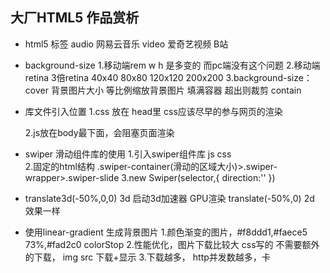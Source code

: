 ##  大厂HTML5 作品赏析

  - html5 标签
     audio 网易云音乐
     video  爱奇艺视频 B站

  - background-size
     1.移动端rem w h 是多变的 而pc端没有这个问题
     2.移动端 retina 3倍retina
     40x40  80x80 120x120
     200x200
     3.background-size： cover 背景图片大小
        等比例缩放背景图片  填满容器
        超出则裁剪
        contain

  -  库文件引入位置
     1.css 放在 head里
       css应该尽早的参与网页的渲染
       
     2.js放在body最下面，会阻塞页面渲染
       
  -  swiper 滑动组件库的使用
    1.引入swiper组件库
        js  css  
    2.固定的html结构
        .swiper-container(滑动的区域大小)>.swiper-wrapper>.swiper-slide
    3.new Swiper(selector,{
      direction:''
    })

  -   translate3d(-50%,0,0) 3d 启动3d加速器  GPU渲染
       translate(-50%,0) 2d
       效果一样
  - 使用linear-gradient 生成背景图片
    1.颜色渐变的图片，#f8ddd1,#faece5 73%,#fad2c0
      colorStop
    2.性能优化，图片下载比较大
       css写的  不需要额外的下载，
         img src 下载+显示
    3.下载越多， http并发数越多，卡